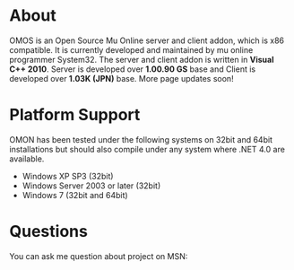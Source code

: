 # About #
OMOS is an Open Source Mu Online server and client addon, which is x86 compatible. It is currently developed and maintained by mu online programmer System32. The server and client addon is written in **Visual C++ 2010**. Server is developed over **1.00.90 GS** base and Client is developed over **1.03K (JPN)** base.
More page updates soon!

# Platform Support #
OMON has been tested under the following systems on 32bit and 64bit installations but should also compile under any system where .NET 4.0  are available.
  * Windows XP SP3 (32bit)
  * Windows Server 2003 or later (32bit)
  * Windows 7 (32bit and 64bit)
# Questions #
You can ask me question about project on MSN: 